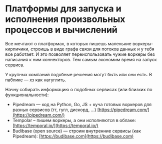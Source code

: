 # Платформы для запуска и исполнения произвольных процессов и вычислений

Все мечтают о платформах, в которых пишешь маленькие воркеры-кирпичики, строишь в виде графа связи для потоков данных и у тебя все работает. И это позволяет переиспользовать чужие воркеры без написания к ним коннекторов. Тем самым экономим время на запуск сервиса.

У крупных компаний подобные решения могут быть или они есть. В паблике — хз как нагуглить.&#x20;

Начну собирать информацию о подобных сервисах (или близких по функциональности):

* Pipedream — код на Python, Go, JS + куча готовых воркеров для разных сервисов (тг, гугл, дискорд, ...) [https://pipedream.com/](https://pipedream.com/)
* Tempolar – пишем воркеры, а они исполняются в облаке: [https://temporal.io/](https://temporal.io/)
* Budibase (open source) — строим внутренние сервисы (как Pipedream): [https://budibase.com](https://budibase.com)
